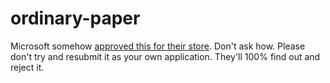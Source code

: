 # ordinary-paper
Microsoft somehow [approved this for their store](https://www.microsoft.com/en-gb/p/blank-paper/9nkq3rvxrm9b). Don't ask how.
Please don't try and resubmit it as your own application. They'll 100% find out and reject it.
